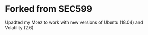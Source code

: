 # Forked from SEC599

Upadted my Moez to work with new versions of Ubuntu (18.04) and Volatility (2.6)
